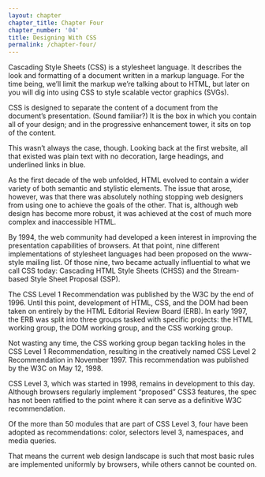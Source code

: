 ```yaml
---
layout: chapter
chapter_title: Chapter Four
chapter_number: '04'
title: Designing With CSS
permalink: /chapter-four/
---
```


Cascading Style Sheets (CSS) is a stylesheet language. It describes the look and formatting of a document written in a markup language. For the time being, we’ll limit the markup we’re talking about to HTML, but later on you will dig into using CSS to style scalable vector graphics (SVGs).

CSS is designed to separate the content of a document from the document’s presentation. (Sound familiar?) It is the box in which you contain all of your design; and in the progressive enhancement tower, it sits on top of the content.

This wasn’t always the case, though. Looking back at the first website, all that existed was plain text with no decoration, large headings, and underlined links in blue.

As the first decade of the web unfolded, HTML evolved to contain a wider variety of both semantic and stylistic elements. The issue that arose, however, was that there was absolutely nothing stopping web designers from using one to achieve the goals of the other. That is, although web design has become more robust, it was achieved at the cost of much more complex and inaccessible HTML.

By 1994, the web community had developed a keen interest in improving the presentation capabilities of browsers. At that point, nine different implementations of stylesheet languages had been proposed on the www-style mailing list. Of those nine, two became actually influential to what we call CSS today: Cascading HTML Style Sheets (CHSS) and the Stream-based Style Sheet Proposal (SSP).

The CSS Level 1 Recommendation was published by the W3C by the end of 1996. Until this point, development of HTML, CSS, and the DOM had been taken on entirely by the HTML Editorial Review Board (ERB). In early 1997, the ERB was split into three groups tasked with specific projects: the HTML working group, the DOM working group, and the CSS working group.

Not wasting any time, the CSS working group began tackling holes in the CSS Level 1 Recommendation, resulting in the creatively named CSS Level 2 Recommendation in November 1997. This recommendation was published by the W3C on May 12, 1998.

CSS Level 3, which was started in 1998, remains in development to this day. Although browsers regularly implement “proposed” CSS3 features, the spec has not been ratified to the point where it can serve as a definitive W3C recommendation.

Of the more than 50 modules that are part of CSS Level 3, four have been adopted as recommendations: color, selectors level 3, namespaces, and media queries.

That means the current web design landscape is such that most basic rules are implemented uniformly by browsers, while others cannot be counted on.

